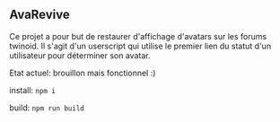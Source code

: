 ## AvaRevive
Ce projet a pour but de restaurer d'affichage d'avatars sur les forums twinoid.
Il s'agit d'un userscript qui utilise le premier lien du statut d'un utilisateur pour déterminer son avatar.

Etat actuel: brouillon mais fonctionnel :)

install: `npm i`

build: `npm run build`
